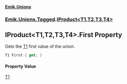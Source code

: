 #### [Emik.Unions](index.md 'index')
### [Emik.Unions.Tagged](Emik.Unions.Tagged.md 'Emik.Unions.Tagged').[IProduct&lt;T1,T2,T3,T4&gt;](IProduct{T1,T2,T3,T4}.md 'Emik.Unions.Tagged.IProduct<T1,T2,T3,T4>')

## IProduct<T1,T2,T3,T4>.First Property

Gets the [T1](IProduct{T1,T2,T3,T4}.md#Emik.Unions.Tagged.IProduct_T1,T2,T3,T4_.T1 'Emik.Unions.Tagged.IProduct<T1,T2,T3,T4>.T1') first value of the union.

```csharp
T1 First { get; }
```

#### Property Value
[T1](IProduct{T1,T2,T3,T4}.md#Emik.Unions.Tagged.IProduct_T1,T2,T3,T4_.T1 'Emik.Unions.Tagged.IProduct<T1,T2,T3,T4>.T1')